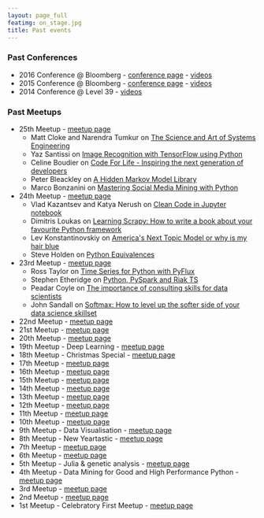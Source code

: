 ```yaml
---
layout: page_full
featimg: on_stage.jpg
title: Past events
---
```


### Past Conferences
* 2016 Conference @ Bloomberg - [conference page](http://pydata.org/london2016/) - [videos](https://www.youtube.com/playlist?list=PLGVZCDnMOq0qfJkoiFj-hN7lSHgQzXtqQ)
* 2015 Conference @ Bloomberg - [conference page](http://pydata.org/london2015/) - [videos](https://www.youtube.com/playlist?list=PLGVZCDnMOq0q6hrjJA56bq18eHtGusYJK)
* 2014 Conference @ Level 39 - [videos](https://www.youtube.com/playlist?list=PLGVZCDnMOq0pKUUMthfbXufGxA5avFRWt)

### Past Meetups
* 25th Meetup - [meetup page](http://www.meetup.com/PyData-London-Meetup/events/232533453/)
  * Matt Cloke and Narendra Tumkur on [The Science and Art of Systems Engineering](https://github.com/clokey/pydata_london_meetup/)
  * Yaz Santissi on [Image Recognition with TensorFlow using Python](http://www.slideshare.net/YazSantissi/image-recognition-with-tensorflow)
  * Celine Boudier on [Code For Life - Inspiring the next generation of developers](https://www.codeforlife.education/)
  * Peter Bleackley on [A Hidden Markov Model Library](http://www.slideshare.net/PeterBleackley/a-hidden-markov-model-library-64653215)
  * Marco Bonzanini on [Mastering Social Media Mining with Python](https://speakerdeck.com/marcobonzanini/mastering-social-media-mining-with-python)
* 24th Meetup - [meetup page](http://www.meetup.com/PyData-London-Meetup/events/231933936/)
  * Vlad Kazantsev and Katya Nerush on [Clean Code in Jupyter notebook](http://www.slideshare.net/katenerush/clean-code-in-jupyter-notebooks) 
  * Dimitris Loukas on [Learning Scrapy: How to write a book about your favourite Python framework](http://www.slideshare.net/dimitrioskouzisloukas/learning-scrapy-how-to-write-a-book-about-your-favourite-python-framework)
  * Lev Konstantinovskiy on [America's Next Topic Model or why is my hair blue](https://speakerdeck.com/tmylk/americas-next-topic-model-lightning-talk-5-mins)
  * Steve Holden on [Python Equivalences](https://github.com/steveholden/pydentities)
* 23rd Meetup - [meetup page](http://www.meetup.com/PyData-London-Meetup/events/231094316/)
  * Ross Taylor on [Time Series for Python with PyFlux](https://github.com/RJT1990/talks/blob/master/PyDataTimeSeriesTalk.ipynb)
  * Stephen Etheridge on [Python, PySpark and Riak TS](http://files.meetup.com/14064142/pydata-presentation.pdf)
  * Peadar Coyle on [The importance of consulting skills for data scientists](https://slides.com/springcoil/data-science-and-strategy)
  * John Sandall on [Softmax: How to level up the softer side of your data science skillset](https://github.com/john-sandall/data-talks/blob/master/PyData%20June%202016%20-%20Soft%20Skills.pdf)
* 22nd Meetup - [meetup page](http://www.meetup.com/PyData-London-Meetup/events/229812826/)
* 21st Meetup - [meetup page](http://www.meetup.com/PyData-London-Meetup/events/228736968/)
* 20th Meetup - [meetup page](http://www.meetup.com/PyData-London-Meetup/events/228083800/)
* 19th Meetup - Deep Learning - [meetup page](http://www.meetup.com/PyData-London-Meetup/events/227267769/)
* 18th Meetup - Christmas Special - [meetup page](http://www.meetup.com/PyData-London-Meetup/events/226630793/)
* 17th Meetup - [meetup page](http://www.meetup.com/PyData-London-Meetup/events/226075998/)
* 16th Meetup - [meetup page](http://www.meetup.com/PyData-London-Meetup/events/225062678/)
* 15th Meetup - [meetup page](http://www.meetup.com/PyData-London-Meetup/events/224422193/)
* 14th Meetup - [meetup page](http://www.meetup.com/PyData-London-Meetup/events/223922716/)
* 13th Meetup - [meetup page](http://www.meetup.com/PyData-London-Meetup/events/223254354/)
* 12th Meetup - [meetup page](http://www.meetup.com/PyData-London-Meetup/events/221724779/)
* 11th Meetup - [meetup page](http://www.meetup.com/PyData-London-Meetup/events/221123220/)
* 10th Meetup - [meetup page](http://www.meetup.com/PyData-London-Meetup/events/220345202/)
* 9th Meetup - Data Visualisation - [meetup page](http://www.meetup.com/PyData-London-Meetup/events/219673497/)
* 8th Meetup - New Yeartastic - [meetup page](http://www.meetup.com/PyData-London-Meetup/events/219103836/)
* 7th Meetup - [meetup page](http://www.meetup.com/PyData-London-Meetup/events/218596642/)
* 6th Meetup - [meetup page](http://www.meetup.com/PyData-London-Meetup/events/212940392/)
* 5th Meetup - Julia & genetic analysis - [meetup page](http://www.meetup.com/PyData-London-Meetup/events/206993792/)
* 4th Meetup - Data Mining for Good and High Performance Python - [meetup page](http://www.meetup.com/PyData-London-Meetup/events/201507442/)
* 3rd Meetup - [meetup page](http://www.meetup.com/PyData-London-Meetup/events/195016072/)
* 2nd Meetup - [meetup page](http://www.meetup.com/PyData-London-Meetup/events/189541462/)
* 1st Meetup - Celebratory First Meetup - [meetup page](http://www.meetup.com/PyData-London-Meetup/events/179396812/)
